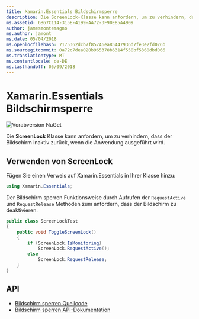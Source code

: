 ```yaml
---
title: Xamarin.Essentials Bildschirmsperre
description: Die ScreenLock-Klasse kann anfordern, um zu verhindern, dass der Bildschirm inaktiv zurück, wenn die Anwendung ausgeführt wird.
ms.assetid: 6B67C114-315E-4199-AA72-3F90E85A4909
author: jamesmontemagno
ms.author: jamont
ms.date: 05/04/2018
ms.openlocfilehash: 7175362dcb7f85746ea85447936d7fe3e2fd026b
ms.sourcegitcommit: 0a72c7dea020b965378b6314f558bf5360dbd066
ms.translationtype: MT
ms.contentlocale: de-DE
ms.lasthandoff: 05/09/2018
---
```

# <a name="xamarinessentials-screen-lock"></a>Xamarin.Essentials Bildschirmsperre

![Vorabversion NuGet](~/media/shared/pre-release.png)

Die **ScreenLock** Klasse kann anfordern, um zu verhindern, dass der Bildschirm inaktiv zurück, wenn die Anwendung ausgeführt wird.

## <a name="using-screenlock"></a>Verwenden von ScreenLock

Fügen Sie einen Verweis auf Xamarin.Essentials in Ihrer Klasse hinzu:

```csharp
using Xamarin.Essentials;
```

Der Bildschirm sperren Funktionsweise durch Aufrufen der `RequestActive` und `RequestRelease` Methoden zum anfordern, dass der Bildschirm zu deaktivieren.

```csharp
public class ScreenLockTest
{
    public void ToggleScreenLock()
    {
        if (ScreenLock.IsMonitoring)
            ScreenLock.RequestActive();
        else
            ScreenLock.RequestRelease;
    }
}
```

## <a name="api"></a>API

- [Bildschirm sperren Quellcode](https://github.com/xamarin/Essentials/tree/master/Essentials/ScreenLock)
- [Bildschirm sperren API-Dokumentation](xref:Xamarin.Essentials.ScreenLock)
